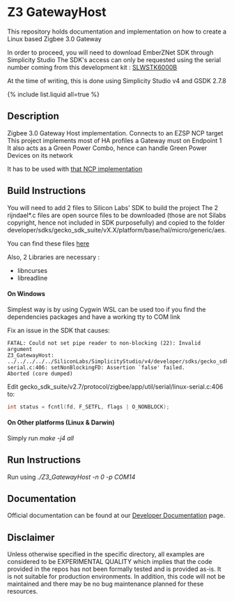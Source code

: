 # Z3 GatewayHost

This repository holds documentation and implementation on how to create a Linux based Zigbee 3.0 Gateway 

In order to proceed, you will need to download EmberZNet SDK through Simplicity Studio
The SDK's access can only be requested using the serial number coming from this development kit :
[SLWSTK6000B](https://www.silabs.com/development-tools/wireless/zigbee/efr32mg-zigbee-thread-starter-kit)

At the time of writing, this is done using Simplicity Studio v4 and GSDK 2.7.8

{% include list.liquid all=true %}

## Description ##
Zigbee 3.0 Gateway Host implementation. Connects to an EZSP NCP target
This project implements most of HA profiles a Gateway must on Endpoint 1
It also acts as a Green Power Combo, hence can handle Green Power Devices on its network

It has to be used with [that NCP implementation](https://github.com/brian-silabs/ncp-uart-no-fc-115200)


## Build Instructions 
You will need to add 2 files to Silicon Labs' SDK to build the project
The 2 rijndael*.c files are open source files to be downloaded (those are not Silabs copyright, hence not included in SDK purposefully) and copied to the folder developer/sdks/gecko_sdk_suite/vX.X/platform/base/hal/micro/generic/aes.

You can find these files [here](https://github.com/gagern/gnulib/tree/master/lib)

Also, 2 Libraries are necessary :
* libncurses
* libreadline

#### On Windows 
Simplest way is by using Cygwin
WSL can be used too if you find the dependencies packages and have a working tty to COM link

Fix an issue in the SDK that causes:  

```console
FATAL: Could not set pipe reader to non-blocking (22): Invalid argument
Z3_GatewayHost: ../../../../../SiliconLabs/SimplicityStudio/v4/developer/sdks/gecko_sdk_suite/v2.7/protocol/zigbee/app/util/serial/linux-serial.c:406: setNonBlockingFD: Assertion `false' failed.
Aborted (core dumped)
```

Edit gecko_sdk_suite/v2.7/protocol/zigbee/app/util/serial/linux-serial.c:406 to:  

```c
int status = fcntl(fd, F_SETFL, flags | O_NONBLOCK);
```

#### On Other platforms (Linux & Darwin) 
Simply run *make -j4 all*

## Run Instructions
Run using *./Z3_GatewayHost -n 0 -p COM14*

## Documentation ##

Official documentation can be found at our [Developer Documentation](https://docs.silabs.com/zigbee/latest/) page.

## Disclaimer ##
Unless otherwise specified in the specific directory, all examples are considered to be EXPERIMENTAL QUALITY which implies that the code provided in the repos has not been formally tested and is provided as-is.  It is not suitable for production environments.  In addition, this code will not be maintained and there may be no bug maintenance planned for these resources.
